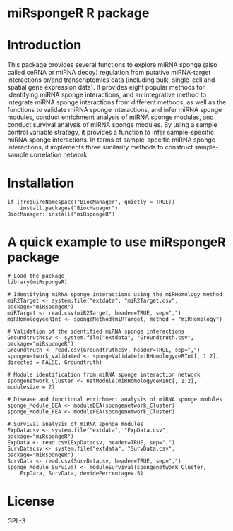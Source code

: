 # miRspongeR R package

# Introduction
This package provides several functions to explore miRNA sponge (also called ceRNA or miRNA decoy) regulation from putative miRNA-target interactions or/and transcriptomics data (including bulk, single-cell and spatial gene expression data). It provides eight popular methods for identifying miRNA sponge interactions, and an integrative method to integrate miRNA sponge interactions from different methods, as well as the functions to validate miRNA sponge interactions, and infer miRNA sponge modules, conduct enrichment analysis of miRNA sponge modules, and conduct survival analysis of miRNA sponge modules. By using a sample control variable strategy, it provides a function to infer sample-specific miRNA sponge interactions. In terms of sample-specific miRNA sponge interactions, it implements three similarity methods to construct sample-sample correlation network.

# Installation
```{r echo=FALSE, results='hide', message=FALSE}
if (!requireNamespace("BiocManager", quietly = TRUE))
    install.packages("BiocManager")
BiocManager::install("miRspongeR")
```

# A quick example to use miRspongeR package
```{r echo=FALSE, results='hide', message=FALSE}
# Load the package
library(miRspongeR)

# Identifying miRNA sponge interactions using the miRHomology method
miR2Target <- system.file("extdata", "miR2Target.csv", package="miRspongeR")
miRTarget <- read.csv(miR2Target, header=TRUE, sep=",")
miRHomologyceRInt <- spongeMethod(miRTarget, method = "miRHomology")

# Validation of the identified miRNA sponge interactions
Groundtruthcsv <- system.file("extdata", "Groundtruth.csv", package="miRspongeR")
Groundtruth <- read.csv(Groundtruthcsv, header=TRUE, sep=",")
spongenetwork_validated <- spongeValidate(miRHomologyceRInt[, 1:2], directed = FALSE, Groundtruth)

# Module identification from miRNA sponge interaction network
spongenetwork_Cluster <- netModule(miRHomologyceRInt[, 1:2], modulesize = 2)

# Disease and functional enrichment analysis of miRNA sponge modules
sponge_Module_DEA <- moduleDEA(spongenetwork_Cluster)
sponge_Module_FEA <- moduleFEA(spongenetwork_Cluster)

# Survival analysis of miRNA sponge modules
ExpDatacsv <- system.file("extdata", "ExpData.csv", package="miRspongeR")
ExpData <- read.csv(ExpDatacsv, header=TRUE, sep=",")
SurvDatacsv <- system.file("extdata", "SurvData.csv", package="miRspongeR")
SurvData <- read.csv(SurvDatacsv, header=TRUE, sep=",")
sponge_Module_Survival <- moduleSurvival(spongenetwork_Cluster, 
    ExpData, SurvData, devidePercentage=.5)
```

# License
GPL-3
